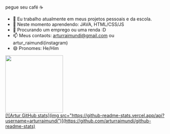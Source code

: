 pegue seu café ☕

- 🔭 Eu trabalho atualmente em meus projetos pessoais e da escola.
- 🌱 Neste momento aprendendo: JAVA, HTML/CSS/JS 
- 🤔 Procurando um emprego ou uma renda :D
- 📫 Meus contaots: arturraimundi@gmail.com ou artur_raimundi(instagram)
- 😄 Pronomes: He/Him


<div>
<a href="https://github.com/arturraimundi">
<img height="180em" src="https://github-readme-stats.vercel.app/api?username=arturraimundi&show_icons=true&theme=dracula&include_all_commits=true&count_private=true"/>

</div>
[![Artur GitHub stats](img src="https://github-readme-stats.vercel.app/api?username=arturraimundi")](https://github.com/arturraimundi/github-readme-stats)
